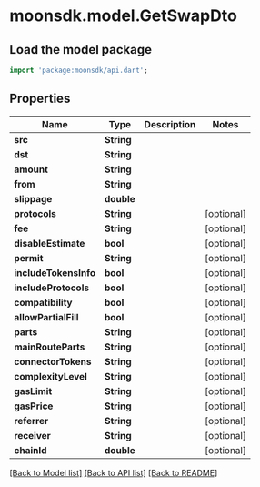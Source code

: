 # moonsdk.model.GetSwapDto

## Load the model package
```dart
import 'package:moonsdk/api.dart';
```

## Properties
Name | Type | Description | Notes
------------ | ------------- | ------------- | -------------
**src** | **String** |  | 
**dst** | **String** |  | 
**amount** | **String** |  | 
**from** | **String** |  | 
**slippage** | **double** |  | 
**protocols** | **String** |  | [optional] 
**fee** | **String** |  | [optional] 
**disableEstimate** | **bool** |  | [optional] 
**permit** | **String** |  | [optional] 
**includeTokensInfo** | **bool** |  | [optional] 
**includeProtocols** | **bool** |  | [optional] 
**compatibility** | **bool** |  | [optional] 
**allowPartialFill** | **bool** |  | [optional] 
**parts** | **String** |  | [optional] 
**mainRouteParts** | **String** |  | [optional] 
**connectorTokens** | **String** |  | [optional] 
**complexityLevel** | **String** |  | [optional] 
**gasLimit** | **String** |  | [optional] 
**gasPrice** | **String** |  | [optional] 
**referrer** | **String** |  | [optional] 
**receiver** | **String** |  | [optional] 
**chainId** | **double** |  | [optional] 

[[Back to Model list]](../README.md#documentation-for-models) [[Back to API list]](../README.md#documentation-for-api-endpoints) [[Back to README]](../README.md)


